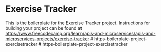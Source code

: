 # Exercise Tracker

This is the boilerplate for the Exercise Tracker project. Instructions for building your project can be found at https://www.freecodecamp.org/learn/apis-and-microservices/apis-and-microservices-projects/exercise-tracker
#   h t t p s - b o i l e r p l a t e - p r o j e c t - e x e r c i s e t r a c k e r  
 #   h t t p s - b o i l e r p l a t e - p r o j e c t - e x e r c i s e t r a c k e r  
 